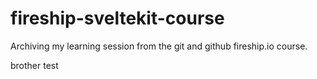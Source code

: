 # fireship-sveltekit-course

Archiving my learning session from the git and github fireship.io course.


brother
test